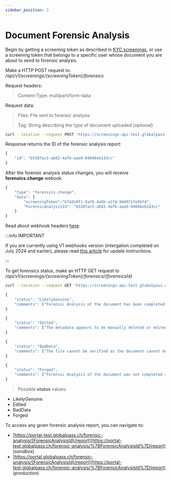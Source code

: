 ```yaml
---
sidebar_position: 3
---
```


# Document Forensic Analysis

Begin by getting a screening token as described in [KYC screenings](./kyc-screenings/initiating-a-kyc-screening.md), or use a screening token that belongs to a specific user whose document you are about to send to forensic analysis.

Make a HTTP POST request to: _/api/v1/screenings/{screeningToken}/forensics_

Request headers:

> Content-Type: multipart/form-data

Request data:

> Files: File sent to forensic analysis

> Tag: String describing the type of document uploaded (optional)

```bash title="Example request"
curl --location --request POST 'https://screenings-api-test.globalpass.ch/api/v1/screenings/ bf42e9f1-9af8-4a6b-a1fd-9440f1fe9bfd/forensics' --header 'Authorization: Bearer {your_access_token}' --form 'Files=@"/C:/Image1.jpg"' --form 'Tag="TransferExplanation"'
```

Response returns the ID of the forensic analysis report:

```js title="Example response"
{
    "id": "b538fac5-ab02-4af6-aae0-04046eb143cc"
}
```

After the forensic analysis status changes, you will receive **forensics.change** webook:

```js
{
    "type": "forensics.change",
    "data": {
        "screeningToken":"bf42e9f1-9af8-4a6b-a1fd-9440f1fe9bfd",
        "ForensicAnalysisId": "b538fac5-ab02-4af6-aae0-04046eb143cc"
    }
}
```
Read about webhook headers [here](https://developer.globalpass.ch/api-integration-guide/kyc-screenings/retrieving-screening-data#webhook-headers).

:::info IMPORTANT

If you are currently using V1 webhooks version (intergation completed on July 2024 and earlier), please read [this article](https://help.globalpass.ch/updating-webhooks-from-v1-to-v2/) for update instructions.

:::

To get forensics status, make an HTTP GET request to _/api/v1/screenings/{screeningToken}/forensics/{forensicsId}_

```bash title="Example request"
curl --location --request GET 'https://screenings-api-test.globalpass.ch/api/v1/screenings/ bf42e9f1-9af8-4a6b-a1fd-9440f1fe9bfd/forensics/b538fac5-ab02-4af6-aae0-04046eb143cc' --header 'Authorization: Bearer {your_access_token}'
```

```js title="Example response #1"
{
    "status": "LikelyGenuine",
    "comments": ["Forensic Analysis of the document has been completed successfully."]
}
```

```js title="Example response #2
{
    "status": "Edited",
    "comments": ["The metadata appears to be manually deleted or edited in some way. Please provide the original document without any alterations."]
}
```

```js title="Example response #3
{
    "status": "BadData",
    "comments": ["The file cannot be verified as the document cannot be reviewed. Please make sure to provide an original, unaltered version of the file and make sure it is not password protected or restricted from viewing."]
}
```

```js title="Example response #4
{
    "status": "Forged",
    "comments": ["Forensic Analysis of the document was not completed successfully as it appears that the document may have been forged."]
}
```

> Possible **status** values:

- LikelyGenuine
- Edited
- BadData
- Forged

To access any given forensic analysis report, you can navigate to:

- [https://portal-test.globalpass.ch/forensic-analysis/{ForensicAnalysisId}/report](https://portal-test.globalpass.ch/forensic-analysis/%7BForensicAnalysisId%7D/report) (_sandbox_)
- [https://portal.globalpass.ch/forensic-analysis/{ForensicAnalysisId}/report](https://portal-test.globalpass.ch/forensic-analysis/%7BForensicAnalysisId%7D/report) (_production_)
